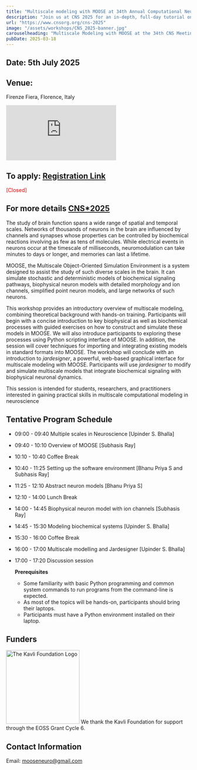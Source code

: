 ```yaml
---
title: "Multiscale modeling with MOOSE at 34th Annual Computational Neuroscience Meeting (CNS*2025), July 5, 2025 in Florence, Italy"
description: "Join us at CNS 2025 for an in-depth, full-day tutorial on Multiscale Modeling with MOOSE. The objective of this tutorial is to introduce key theoretical concepts in neuroscience and systems biology,  with a strong emphasis on practical implementation through hands-on sessions using MOOSE.  In addition to tutorials on biophysical and biochemical models, we will present the latest features of MOOSE, including jardesigner, a newly developed, web-based graphical interface for multiscale modeling. The tutorial will demonstrate how jardesigner and MOOSE together can be used to develop as well as execute spiking neuron models, incorporating chemical signaling pathways involved in neuromodulation and synaptic plasticity on spines. See below for details and application"
url: "https://www.cnsorg.org/cns-2025"
image: "/assets/workshops/CNS_2025-banner.jpg"
carouselheading: "Multiscale Modeling with MOOSE at the 34th CNS Meeting, July 5, 2025, in Florence, Italy"
pubDate: 2025-03-18
---
```


## Date: 5th July 2025

## Venue:

Firenze Fiera, Florence, Italy

<iframe src="https://www.google.com/maps/embed?pb=!1m18!1m12!1m3!1d2880.75177391396!2d11.249713800000006!3d43.77801129999999!2m3!1f0!2f0!3f0!3m2!1i1024!2i768!4f13.1!3m3!1m2!1s0x132a56a62d852bd9%3A0x637f3f0ccf5acc5!2sPalazzo%20dei%20Congressi!5e0!3m2!1sen!2sin!4v1748325884896!5m2!1sen!2sin" style="border:0;" allowfullscreen loading="lazy" referrerpolicy="no-referrer-when-downgrade"></iframe>

## To apply: [Registration Link](https://ocns.memberclicks.net/cns-2025-registration?servId=10928#!/)

<span style="color:red" class="text-xl">[Closed]</span>

## For more details [CNS\*2025](https://www.cnsorg.org/cns-2025)

The study of brain function spans a wide range of spatial and temporal scales. Networks of thousands of neurons in the brain are influenced by channels and synapses whose properties can be controlled by biochemical reactions involving as few as tens of molecules. While electrical events in neurons occur at the timescale of milliseconds, neuromodulation can take minutes to days or longer, and memories can last a lifetime.

MOOSE, the Multiscale Object-Oriented Simulation Environment is a system designed to assist the study of such diverse scales in the brain. It can simulate stochastic and deterministic models of biochemical signaling pathways, biophysical neuron models with detailed morphology and ion channels, simplified point neuron models, and large networks of such neurons.

This workshop provides an introductory overview of multiscale modeling, combining theoretical background with hands-on training. Participants will begin with a concise introduction to key biophysical as well as biochemical processes with guided exercises on how to construct and simulate these models in MOOSE. We will also introduce participants to exploring these processes using Python scripting interface of MOOSE. In addition, the session will cover techniques for importing and integrating existing models in standard formats into MOOSE. The workshop will conclude with an introduction to _jardesigner_, a powerful, web-based graphical interface for multiscale modeling with MOOSE. Participants will use _jardesigner_ to modify and simulate multiscale models that integrate biochemical signaling with biophysical neuronal dynamics.

This session is intended for students, researchers, and practitioners interested in gaining practical skills in multiscale computational modeling in neuroscience

## Tentative Program Schedule

- 09:00 - 09:40 Multiple scales in Neuroscience [Upinder S. Bhalla]
- 09:40 - 10:10 Overview of MOOSE [Subhasis Ray]
- 10:10 - 10:40 Coffee Break
- 10:40 - 11:25 Setting up the software environment [Bhanu Priya S and Subhasis Ray]
- 11:25 - 12:10 Abstract neuron models [Bhanu Priya S]
- 12:10 - 14:00 Lunch Break
- 14:00 - 14:45 Biophysical neuron model with ion channels [Subhasis Ray]
- 14:45 - 15:30 Modeling biochemical systems [Upinder S. Bhalla]
- 15:30 - 16:00 Coffee Break
- 16:00 - 17:00 Multiscale modelling and Jardesigner [Upinder S. Bhalla]
- 17:00 - 17:20 Discussion session

  **Prerequisites**

  - Some familiarity with basic Python programming and common system commands to run programs from the command-line is expected.
  - As most of the topics will be hands-on, participants should bring their laptops.
  - Participants must have a Python environment installed on their laptop.

## Funders

<img src="/assets/funders/The_Kavli_Foundation_Logo_Blue_Red.png" alt="The Kavli Foundation Logo" width="200"/>
We thank the Kavli Foundation for support through the EOSS Grant Cycle 6.

## Contact Information

Email: mooseneuro@gmail.com
